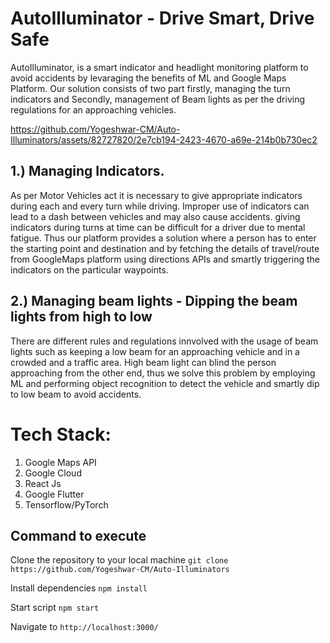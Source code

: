 # AutoIlluminator - Drive Smart, Drive Safe

AutoIlluminator, is a smart indicator and headlight monitoring platform to avoid accidents by levaraging the benefits of ML and Google Maps Platform. Our solution consists of two part firstly, managing the turn indicators and Secondly, management of Beam lights as per the driving regulations for an approaching vehicles.

https://github.com/Yogeshwar-CM/Auto-Illuminators/assets/82727820/2e7cb194-2423-4670-a69e-214b0b730ec2

## 1.) Managing Indicators.

As per Motor Vehicles act it is necessary to give appropriate indicators during each and every turn while driving. Improper use of indicators can lead to a dash between vehicles and may also cause accidents. giving indicators during turns at time can be difficult for a driver due to mental fatigue. Thus our platform provides a solution where a person has to enter the starting point and destination and by fetching the details of travel/route from GoogleMaps platform using directions APIs and smartly triggering the indicators on the particular waypoints.

## 2.) Managing beam lights - Dipping the beam lights from high to low

There are different rules and regulations innvolved with the usage of beam lights such as keeping a low beam for an approaching vehicle and in a crowded and a traffic area. High beam light can blind the person approaching from the other end, thus we solve this problem by employing ML and performing object recognition to detect the vehicle and smartly dip to low beam to avoid accidents.

# Tech Stack:
1) Google Maps API
2) Google Cloud
3) React Js
4) Google Flutter
5) Tensorflow/PyTorch

## Command to execute

Clone the repository to your local machine `git clone https://github.com/Yogeshwar-CM/Auto-Illuminators `

Install dependencies `npm install`

Start script `npm start`

Navigate to `http://localhost:3000/`
